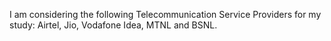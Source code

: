 I am considering the following Telecommunication Service Providers for my study: Airtel, Jio, Vodafone Idea, MTNL and BSNL.
